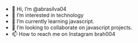 - 👋 Hi, I’m @abrasilva04
- 👀 I’m interested in technology
- 🌱 I’m currently learning javascript.
- 💞️ I’m looking to collaborate on javascript projects.
- 📫 How to reach me on Instagram brah004

<!---
abrasilva04/abrasilva04 is a ✨ special ✨ repository because its `README.md` (this file) appears on your GitHub profile.
You can click the Preview link to take a look at your changes.
--->
